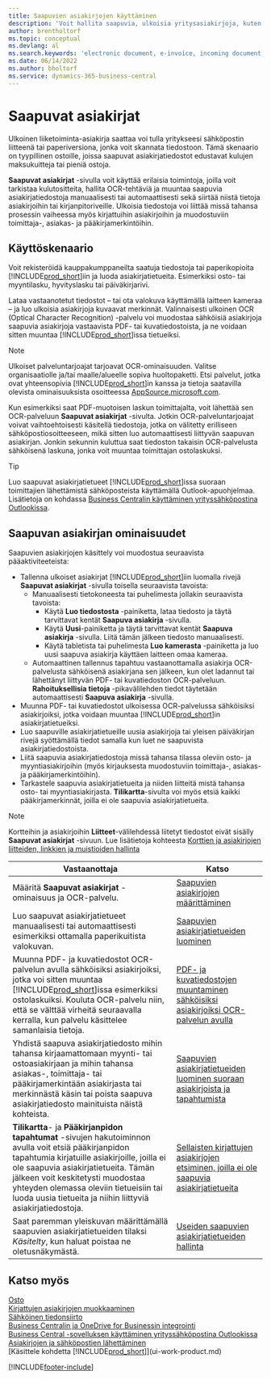 ```yaml
---
title: Saapuvien asiakirjojen käyttäminen
description: 'Voit hallita saapuvia, ulkoisia yritysasiakirjoja, kuten maksukuitteja tai PDF-tiedostoja, hallita OCR-tehtäviä ja muuntaa tiedostoja sähköisiksi asiakirjoiksi ja tietueiksi.'
author: brentholtorf
ms.topic: conceptual
ms.devlang: al
ms.search.keywords: 'electronic document, e-invoice, incoming document, OCR, ecommerce, document exchange, import invoice'
ms.date: 06/14/2022
ms.author: bholtorf
ms.service: dynamics-365-business-central
---
```

# <a name="incoming-documents"></a>Saapuvat asiakirjat

Ulkoinen liiketoiminta-asiakirja saattaa voi tulla yritykseesi sähköpostin liitteenä tai paperiversiona, jonka voit skannata tiedostoon. Tämä skenaario on tyypillinen ostoille, joissa saapuvat asiakirjatiedostot edustavat kulujen maksukuitteja tai pieniä ostoja.

**Saapuvat asiakirjat** -sivulla voit käyttää erilaisia toimintoja, joilla voit tarkistaa kulutositteita, hallita OCR-tehtäviä ja muuntaa saapuvia asiakirjatiedostoja manuaalisesti tai automaattisesti sekä siirtää niistä tietoja asiakirjoihin tai kirjanpitoriveille. Ulkoisia tiedostoja voi liittää missä tahansa prosessin vaiheessa myös kirjattuihin asiakirjoihin ja muodostuviin toimittaja-, asiakas- ja pääkirjamerkintöihin.

## <a name="usage-scenario"></a>Käyttöskenaario

Voit rekisteröidä kauppakumppaneilta saatuja tiedostoja tai paperikopioita [!INCLUDE[prod_short](includes/prod_short.md)]iin ja luoda asiakirjatietueita. Esimerkiksi osto- tai myyntilasku, hyvityslasku tai päiväkirjarivi.

Lataa vastaanotetut tiedostot – tai ota valokuva käyttämällä laitteen kameraa – ja luo ulkoisia asiakirjoja kuvaavat merkinnät. Valinnaisesti ulkoinen OCR (Optical Character Recognition) -palvelu voi muodostaa sähköisiä asiakirjoja saapuvia asiakirjoja vastaavista PDF- tai kuvatiedostoista, ja ne voidaan sitten muuntaa [!INCLUDE[prod_short](includes/prod_short.md)]issa tietueiksi.

> [!NOTE]
> Ulkoiset palveluntarjoajat tarjoavat OCR-ominaisuuden. Valitse organisaatiolle ja/tai maalle/alueelle sopiva huoltopaketti. Etsi palvelut, jotka ovat yhteensopivia [!INCLUDE[prod_short](includes/prod_short.md)]in kanssa ja tietoja saatavilla olevista ominaisuuksista osoitteessa [AppSource.microsoft.com](https://go.microsoft.com/fwlink/?linkid=2081646).

Kun esimerkiksi saat PDF-muotoisen laskun toimittajalta, voit lähettää sen OCR-palveluun **Saapuvat asiakirjat** -sivulta. Jotkin OCR-palveluntarjoajat voivat vaihtoehtoisesti käsitellä tiedostoja, jotka on välitetty erilliseen sähköpostiosoitteeseen, mikä sitten luo automaattisesti liittyvän saapuvan asiakirjan. Jonkin sekunnin kuluttua saat tiedoston takaisin OCR-palvelusta sähköisenä laskuna, jonka voit muuntaa toimittajan ostolaskuksi.

> [!TIP]
> Luo saapuvat asiakirjatietueet [!INCLUDE[prod_short](includes/prod_short.md)]issa suoraan toimittajien lähettämistä sähköposteista käyttämällä Outlook-apuohjelmaa. Lisätietoja on kohdassa [Business Centralin käyttäminen yrityssähköpostina Outlookissa](work-outlook-addin.md).

## <a name="incoming-document-features"></a>Saapuvan asiakirjan ominaisuudet

Saapuvien asiakirjojen käsittely voi muodostua seuraavista pääaktiviteeteista:

* Tallenna ulkoiset asiakirjat [!INCLUDE[prod_short](includes/prod_short.md)]iin luomalla rivejä **Saapuvat asiakirjat** -sivulla toisella seuraavista tavoista:
  * Manuaalisesti tietokoneesta tai puhelimesta jollakin seuraavista tavoista:
    * Käytä **Luo tiedostosta** -painiketta, lataa tiedosto ja täytä tarvittavat kentät **Saapuva asiakirja** -sivulla.
    * Käytä **Uusi**-painiketta ja täytä tarvittavat kentät **Saapuva asiakirja** -sivulla. Liitä tämän jälkeen tiedosto manuaalisesti.
    * Käytä tabletista tai puhelimesta **Luo kamerasta** -painiketta ja luo uusi saapuva asiakirja käyttäen laitteen omaa kameraa.
  * Automaattinen tallennus tapahtuu vastaanottamalla asiakirja OCR-palvelusta sähköisenä asiakirjana sen jälkeen, kun olet ladannut tai lähettänyt liittyvän PDF- tai kuvatiedoston OCR-palveluun. **Rahoituksellisia tietoja** -pikavälilehden tiedot täytetään automaattisesti **Saapuva asiakirja** -sivulla.
* Muunna PDF- tai kuvatiedostot ulkoisessa OCR-palvelussa sähköisiksi asiakirjoiksi, jotka voidaan muuntaa [!INCLUDE[prod_short](includes/prod_short.md)]in asiakirjatietueiksi.
* Luo saapuville asiakirjatietueille uusia asiakirjoja tai yleisen päiväkirjan rivejä syöttämällä tiedot samalla kun luet ne saapuvista asiakirjatiedostoista.
* Liitä saapuvia asiakirjatiedostoja missä tahansa tilassa oleviin osto- ja myyntiasiakirjoihin (myös kirjauksesta muodostuviin toimittaja-, asiakas- ja pääkirjamerkintöihin).
* Tarkastele saapuvia asiakirjatietueita ja niiden liitteitä mistä tahansa osto- tai myyntiasiakirjasta. **Tilikartta**-sivulta voi myös etsiä kaikki pääkirjamerkinnät, joilla ei ole saapuvia asiakirjatietueita.

> [!NOTE]
> Kortteihin ja asiakirjoihin **Liitteet**-välilehdessä liitetyt tiedostot eivät sisälly **Saapuvat asiakirjat** -sivuun. Lue lisätietoja kohteesta [Korttien ja asiakirjojen liitteiden, linkkien ja muistioiden hallinta](ui-how-add-link-to-record.md)

| Vastaanottaja | Katso |
| --- | --- |
| Määritä **Saapuvat asiakirjat** -ominaisuus ja OCR-palvelu. |[Saapuvien asiakirjojen määrittäminen](across-how-setup-income-documents.md) |
| Luo saapuvat asiakirjatietueet manuaalisesti tai automaattisesti esimerkiksi ottamalla paperikuitista valokuvan. |[Saapuvien asiakirjatietueiden luominen](across-how-create-income-document-records.md) |
| Muunna PDF- ja kuvatiedostot OCR-palvelun avulla sähköisiksi asiakirjoiksi, jotka voi sitten muuntaa [!INCLUDE[prod_short](includes/prod_short.md)]issa esimerkiksi ostolaskuiksi. Kouluta OCR-palvelu niin, että se välttää virheitä seuraavalla kerralla, kun palvelu käsittelee samanlaisia tietoja. |[PDF- ja kuvatiedostojen muuntaminen sähköisiksi asiakirjoiksi OCR-palvelun avulla](across-how-use-ocr-pdf-images-files.md) |
| Yhdistä saapuva asiakirjatiedosto mihin tahansa kirjaamattomaan myynti- tai ostoasiakirjaan ja mihin tahansa asiakas-, toimittaja- tai pääkirjamerkintään asiakirjasta tai merkinnästä käsin tai poista saapuva asiakirjatiedosto mainituista näistä kohteista. |[Saapuvien asiakirjatietueiden luominen suoraan asiakirjoista ja tapahtumista](across-how-connect-disconnect-income-document-records.md) |
| **Tilikartta**- ja **Pääkirjanpidon tapahtumat** -sivujen hakutoiminnon avulla voit etsiä pääkirjanpidon tapahtumia kirjatuille asiakirjoille, joilla ei ole saapuvia asiakirjatietueita. Tämän jälkeen voit keskitetysti muodostaa yhteyden olemassa oleviin tietueisiin tai luoda uusia tietueita ja niihin liittyviä asiakirjatiedostoja. |[Sellaisten kirjattujen asiakirjojen etsiminen, joilla ei ole saapuvia asiakirjatietueita](across-how-find-posted-documents-without-income-document-records.md) |
| Saat paremman yleiskuvan määrittämällä saapuvien asiakirjatietueiden tilaksi *Käsitelty*, kun haluat poistaa ne oletusnäkymästä. |[Useiden saapuvien asiakirjatietueiden hallinta](across-how-manage-many-income-document-records.md) |

## <a name="see-also"></a>Katso myös

[Osto](purchasing-manage-purchasing.md)  
[Kirjattujen asiakirjojen muokkaaminen](across-edit-posted-document.md)  
[Sähköinen tiedonsiirto](across-data-exchange.md)  
[Business Centralin ja OneDrive for Businessin integrointi](across-onedrive-overview.md)  
[Business Central -sovelluksen käyttäminen yrityssähköpostina Outlookissa](work-outlook-addin.md)  
[Asiakirjojen ja sähköpostien lähettäminen](ui-how-send-documents-email.md)  
[Käsittele kohdetta [!INCLUDE[prod_short](includes/prod_short.md)]](ui-work-product.md)  


[!INCLUDE[footer-include](includes/footer-banner.md)]
